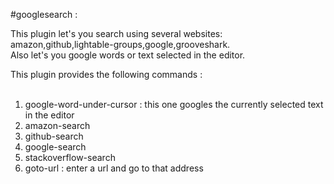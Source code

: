#googlesearch :

This plugin let's you search using several websites:<br>
amazon,github,lightable-groups,google,grooveshark.<br>
Also let's you google words or text selected in the editor.<br>

This plugin provides the following commands :<br><br>
1. google-word-under-cursor : this one googles the currently selected text in the editor<br>
2. amazon-search <br>
3. github-search <br>
4. google-search  <br>
5. stackoverflow-search <br>
5. goto-url : enter a url and go to that address <br>
